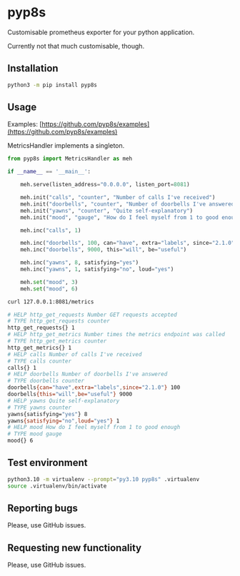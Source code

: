 # pyp8s

Customisable prometheus exporter for your python application.

Currently not that much customisable, though.

## Installation

```bash
python3 -m pip install pyp8s
```

## Usage

Examples: [https://github.com/pyp8s/examples](https://github.com/pyp8s/examples)

MetricsHandler implements a singleton.

```python
from pyp8s import MetricsHandler as meh

if __name__ == '__main__':

    meh.serve(listen_address="0.0.0.0", listen_port=8081)

    meh.init("calls", "counter", "Number of calls I've received")
    meh.init("doorbells", "counter", "Number of doorbells I've answered")
    meh.init("yawns", "counter", "Quite self-explanatory")
    meh.init("mood", "gauge", "How do I feel myself from 1 to good enough")

    meh.inc("calls", 1)

    meh.inc("doorbells", 100, can="have", extra="labels", since="2.1.0")
    meh.inc("doorbells", 9000, this="will", be="useful")

    meh.inc("yawns", 8, satisfying="yes")
    meh.inc("yawns", 1, satisfying="no", loud="yes")

    meh.set("mood", 3)
    meh.set("mood", 6)
```

```bash
curl 127.0.0.1:8081/metrics
```

```bash
# HELP http_get_requests Number GET requests accepted
# TYPE http_get_requests counter
http_get_requests{} 1
# HELP http_get_metrics Number times the metrics endpoint was called
# TYPE http_get_metrics counter
http_get_metrics{} 1
# HELP calls Number of calls I've received
# TYPE calls counter
calls{} 1
# HELP doorbells Number of doorbells I've answered
# TYPE doorbells counter
doorbells{can="have",extra="labels",since="2.1.0"} 100
doorbells{this="will",be="useful"} 9000
# HELP yawns Quite self-explanatory
# TYPE yawns counter
yawns{satisfying="yes"} 8
yawns{satisfying="no",loud="yes"} 1
# HELP mood How do I feel myself from 1 to good enough
# TYPE mood gauge
mood{} 6
```

## Test environment

```bash
python3.10 -m virtualenv --prompt="py3.10 pyp8s" .virtualenv
source .virtualenv/bin/activate
```

## Reporting bugs

Please, use GitHub issues.

## Requesting new functionality

Please, use GitHub issues.
